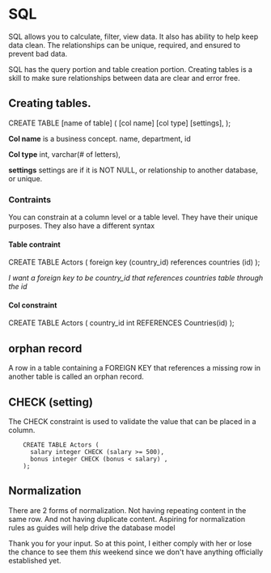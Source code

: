 # SQL

SQL allows you to calculate, filter, view data. 
It also has ability to help keep data clean.
The relationships can be unique, required, and ensured to prevent bad data.

SQL has the query portion and table creation portion. Creating tables is a skill to make sure relationships between data are clear and error free.

## Creating tables.

CREATE TABLE [name of table] (
  [col name] [col type] [settings],
);

**Col name** 
is a business concept. name, department, id

**Col type**
int, varchar(# of letters), 

**settings**
settings are if it is NOT NULL, or relationship to another database, or unique.

### Contraints
You can constrain at a column level or a table level. They have their unique purposes. They also have a different syntax

#### Table contraint
CREATE TABLE Actors (
  foreign key (country_id) references countries (id)
);

_I want a foreign key to be country_id that references countries table through the id_

#### Col constraint
CREATE TABLE Actors (
  country_id int REFERENCES Countries(id)
);

## orphan record
A row in a table containing a FOREIGN KEY that references a missing row in another table is called an orphan record.

## CHECK (setting)
The CHECK constraint is used to validate the value that can be placed in a column. 

```
	CREATE TABLE Actors (
	  salary integer CHECK (salary >= 500),
	  bonus integer CHECK (bonus < salary) ,
	);
```

## Normalization

There are 2 forms of normalization. Not having repeating content in the same row. And not having duplicate content. Aspiring for normalization rules as guides will help drive the database model

Thank you for your input. So at this point, I either comply with her or lose the chance to see them _this_ weekend since we don't have anything officially established yet. 

